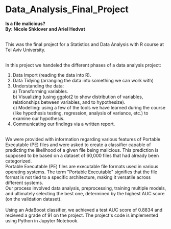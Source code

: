 # Data_Analysis_Final_Project
**Is a file malicious?** <br>
**By: Nicole Shklover and Ariel Hedvat**<br><br>

This was the final project for a Statistics and Data Analysis with R course at Tel Aviv University. <br><br>

In this project we handeled the different phases of a data analysis project:
1. Data Import (reading the data into R).
2. Data Tidying (arranging the data into something we can work with)
3. Understanding the data: <br>
  a) Transforming variables. <br>
  b) Visualizing (using ggplot2 to show distribution of variables, relationships between variables, and to hypothesize). <br>
  c) Modelling: using a few of the tools we have learned during the course (like hypothesis testing, regression, analysis of variance, etc.) to examine our hypothesis. <br>
4. Communicating our findings via a written report. <br><br>


We were provided with information regarding various features of Portable Executable (PE) files and were asked to create a classifier capable of predicting the likelihood of a given file being malicious. This prediction is supposed to be based on a dataset of 60,000 files that had already been categorized.<br>
Portable Executable (PE) files are executable file formats used in various operating systems. The term "Portable Executable" signifies that the file format is not tied to a specific architecture, making it versatile across different systems.<br>
Our process involved data analysis, preprocessing, training multiple models, and ultimately selecting the best one, determined by the highest AUC score (on the validation dataset). <br><br>
Using an AdaBoost classifier, we achieved a test AUC score of 0.8834 and recieved a grade of 91 on the project.
The project's code is implemented using Python in Jupyter Notebook.<br><br>
